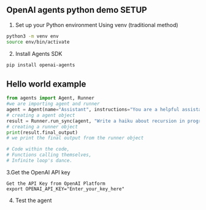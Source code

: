 
## OpenAI agents python demo SETUP

1. Set up your Python environment
 Using venv (traditional method)
```bash
python3 -m venv env
source env/bin/activate  
```

2. Install Agents SDK

```bash
pip install openai-agents
```
## Hello world example

```python
from agents import Agent, Runner
#we are importing agent and runner 
agent = Agent(name="Assistant", instructions="You are a helpful assistant")
# creating a agent object
result = Runner.run_sync(agent, "Write a haiku about recursion in programming.")
# creating a runner object
print(result.final_output)
# we print the final output from the runner object

# Code within the code,
# Functions calling themselves,
# Infinite loop's dance.
```

3.Get the OpenAI API key
```
Get the API Key from OpenAI Platform 
export OPENAI_API_KEY="Enter_your_key_here"
```

4. Test the agent

